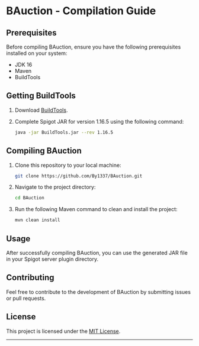 # BAuction - Compilation Guide

## Prerequisites
Before compiling BAuction, ensure you have the following prerequisites installed on your system:
- JDK 16
- Maven
- BuildTools

## Getting BuildTools
1. Download [BuildTools](https://www.spigotmc.org/wiki/buildtools/).

2. Complete Spigot JAR for version 1.16.5 using the following command:
   ```bash
   java -jar BuildTools.jar --rev 1.16.5
   ```

## Compiling BAuction
1. Clone this repository to your local machine:
   ```bash
   git clone https://github.com/By1337/BAuction.git
   ```

2. Navigate to the project directory:
   ```bash
   cd BAuction
   ```

3. Run the following Maven command to clean and install the project:
   ```bash
   mvn clean install
   ```

## Usage
After successfully compiling BAuction, you can use the generated JAR file in your Spigot server plugin directory.

## Contributing
Feel free to contribute to the development of BAuction by submitting issues or pull requests.

## License
This project is licensed under the [MIT License](LICENSE).

---